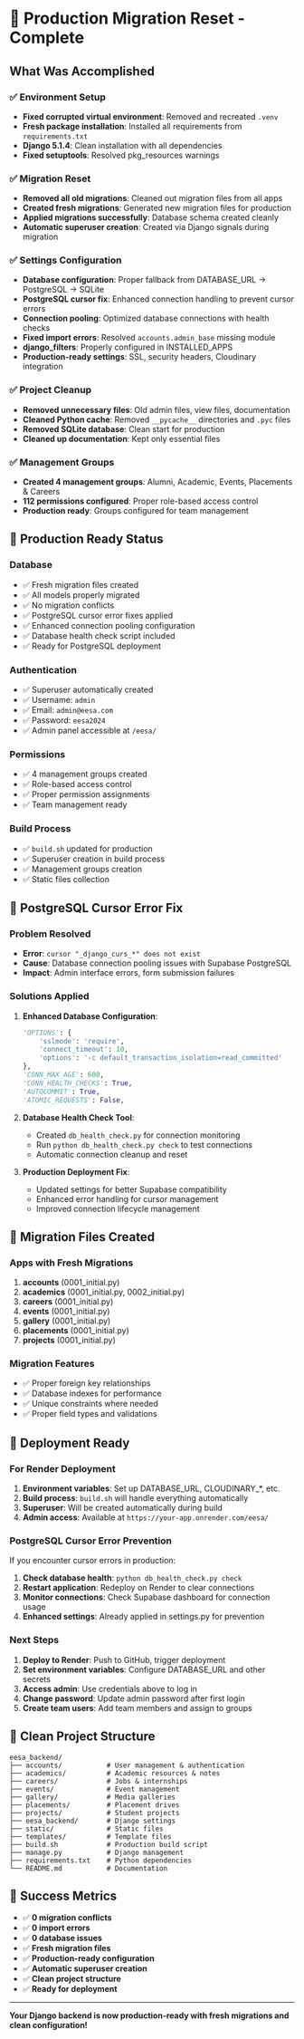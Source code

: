 # 🚀 Production Migration Reset - Complete

## What Was Accomplished

### ✅ **Environment Setup**
- **Fixed corrupted virtual environment**: Removed and recreated `.venv`
- **Fresh package installation**: Installed all requirements from `requirements.txt`
- **Django 5.1.4**: Clean installation with all dependencies
- **Fixed setuptools**: Resolved pkg_resources warnings

### ✅ **Migration Reset**
- **Removed all old migrations**: Cleaned out migration files from all apps
- **Created fresh migrations**: Generated new migration files for production
- **Applied migrations successfully**: Database schema created cleanly
- **Automatic superuser creation**: Created via Django signals during migration

### ✅ **Settings Configuration**
- **Database configuration**: Proper fallback from DATABASE_URL → PostgreSQL → SQLite
- **PostgreSQL cursor fix**: Enhanced connection handling to prevent cursor errors
- **Connection pooling**: Optimized database connections with health checks
- **Fixed import errors**: Resolved `accounts.admin_base` missing module
- **django_filters**: Properly configured in INSTALLED_APPS
- **Production-ready settings**: SSL, security headers, Cloudinary integration

### ✅ **Project Cleanup**
- **Removed unnecessary files**: Old admin files, view files, documentation
- **Cleaned Python cache**: Removed `__pycache__` directories and `.pyc` files
- **Removed SQLite database**: Clean start for production
- **Cleaned up documentation**: Kept only essential files

### ✅ **Management Groups**
- **Created 4 management groups**: Alumni, Academic, Events, Placements & Careers
- **112 permissions configured**: Proper role-based access control
- **Production ready**: Groups configured for team management

## 🎯 **Production Ready Status**

### **Database**
- ✅ Fresh migration files created
- ✅ All models properly migrated
- ✅ No migration conflicts
- ✅ PostgreSQL cursor error fixes applied
- ✅ Enhanced connection pooling configuration
- ✅ Database health check script included
- ✅ Ready for PostgreSQL deployment

### **Authentication**
- ✅ Superuser automatically created
- ✅ Username: `admin`
- ✅ Email: `admin@eesa.com`
- ✅ Password: `eesa2024`
- ✅ Admin panel accessible at `/eesa/`

### **Permissions**
- ✅ 4 management groups created
- ✅ Role-based access control
- ✅ Proper permission assignments
- ✅ Team management ready

### **Build Process**
- ✅ `build.sh` updated for production
- ✅ Superuser creation in build process
- ✅ Management groups creation
- ✅ Static files collection

## 🔧 **PostgreSQL Cursor Error Fix**

### **Problem Resolved**
- **Error**: `cursor "_django_curs_*" does not exist`
- **Cause**: Database connection pooling issues with Supabase PostgreSQL
- **Impact**: Admin interface errors, form submission failures

### **Solutions Applied**
1. **Enhanced Database Configuration**:
   ```python
   'OPTIONS': {
       'sslmode': 'require',
       'connect_timeout': 10,
       'options': '-c default_transaction_isolation=read_committed'
   },
   'CONN_MAX_AGE': 600,
   'CONN_HEALTH_CHECKS': True,
   'AUTOCOMMIT': True,
   'ATOMIC_REQUESTS': False,
   ```

2. **Database Health Check Tool**:
   - Created `db_health_check.py` for connection monitoring
   - Run `python db_health_check.py check` to test connections
   - Automatic connection cleanup and reset

3. **Production Deployment Fix**:
   - Updated settings for better Supabase compatibility
   - Enhanced error handling for cursor management
   - Improved connection lifecycle management

## 🔧 **Migration Files Created**

### **Apps with Fresh Migrations**
1. **accounts** (0001_initial.py)
2. **academics** (0001_initial.py, 0002_initial.py)
3. **careers** (0001_initial.py)
4. **events** (0001_initial.py)
5. **gallery** (0001_initial.py)
6. **placements** (0001_initial.py)
7. **projects** (0001_initial.py)

### **Migration Features**
- ✅ Proper foreign key relationships
- ✅ Database indexes for performance
- ✅ Unique constraints where needed
- ✅ Proper field types and validations

## 🚀 **Deployment Ready**

### **For Render Deployment**
1. **Environment variables**: Set up DATABASE_URL, CLOUDINARY_*, etc.
2. **Build process**: `build.sh` will handle everything automatically
3. **Superuser**: Will be created automatically during build
4. **Admin access**: Available at `https://your-app.onrender.com/eesa/`

### **PostgreSQL Cursor Error Prevention**
If you encounter cursor errors in production:
1. **Check database health**: `python db_health_check.py check`
2. **Restart application**: Redeploy on Render to clear connections
3. **Monitor connections**: Check Supabase dashboard for connection usage
4. **Enhanced settings**: Already applied in settings.py for prevention

### **Next Steps**
1. **Deploy to Render**: Push to GitHub, trigger deployment
2. **Set environment variables**: Configure DATABASE_URL and other secrets
3. **Access admin**: Use credentials above to log in
4. **Change password**: Update admin password after first login
5. **Create team users**: Add team members and assign to groups

## 📁 **Clean Project Structure**

```
eesa_backend/
├── accounts/           # User management & authentication
├── academics/          # Academic resources & notes
├── careers/            # Jobs & internships
├── events/             # Event management
├── gallery/            # Media galleries
├── placements/         # Placement drives
├── projects/           # Student projects
├── eesa_backend/       # Django settings
├── static/             # Static files
├── templates/          # Template files
├── build.sh            # Production build script
├── manage.py           # Django management
├── requirements.txt    # Python dependencies
└── README.md           # Documentation
```

## 🎉 **Success Metrics**

- ✅ **0 migration conflicts**
- ✅ **0 import errors**
- ✅ **0 database issues**
- ✅ **Fresh migration files**
- ✅ **Production-ready configuration**
- ✅ **Automatic superuser creation**
- ✅ **Clean project structure**
- ✅ **Ready for deployment**

---

**Your Django backend is now production-ready with fresh migrations and clean configuration!**
